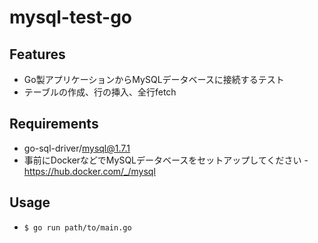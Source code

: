 # mysql-test-go
## Features
- Go製アプリケーションからMySQLデータベースに接続するテスト
- テーブルの作成、行の挿入、全行fetch

## Requirements
- go-sql-driver/mysql@1.7.1
- 事前にDockerなどでMySQLデータベースをセットアップしてください
  -　https://hub.docker.com/_/mysql

## Usage
- `$ go run path/to/main.go`
